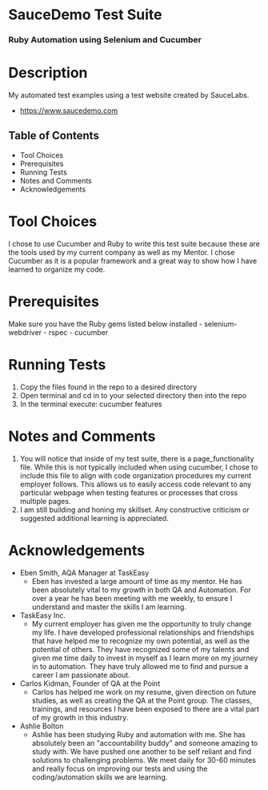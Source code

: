 # SauceDemo Test Suite

### Ruby Automation using Selenium and Cucumber

# Description
My automated test examples using a test website created by SauceLabs.
* https://www.saucedemo.com

## Table of Contents
- Tool Choices
- Prerequisites
- Running Tests
- Notes and Comments
- Acknowledgements

# Tool Choices
I chose to use Cucumber and Ruby to write this test suite because these are the tools used by my current company as well as my Mentor. I chose Cucumber as it is a popular framework and a great way to show how I have learned to organize my code.

# Prerequisites
Make sure you have the Ruby gems listed below installed
    - selenium-webdriver
    - rspec
    - cucumber

# Running Tests
1. Copy the files found in the repo to a desired directory
2. Open terminal and cd in to your selected directory then into the repo
3. In the terminal execute: cucumber features

# Notes and Comments
1. You will notice that inside of my test suite, there is a page_functionality file. While this is not typically included when using cucumber, I chose to include this file to align with code organization procedures my current employer follows. This allows us to easily access code relevant to any particular webpage when testing features or processes that cross multiple pages.
2. I am still building and honing my skillset. Any constructive criticism or suggested additional learning is appreciated.



# Acknowledgements
* Eben Smith, AQA Manager at TaskEasy
  - Eben has invested a large amount of time as my mentor. He has been absolutely vital to my growth in both QA and Automation. For over a year he has been meeting with me weekly, to ensure I understand and master the skills I am learning.
* TaskEasy Inc.
  - My current employer has given me the opportunity to truly change my life. I have developed professional relationships and friendships that have helped me to recognize my own potential, as well as the potential of others. They have recognized some of my talents and given me time daily to invest in myself as I learn more on my journey in to automation. They have truly allowed me to find and pursue a career I am passionate about.
* Carlos Kidman, Founder of QA at the Point
  - Carlos has helped me work on my resume, given direction on future studies, as well as creating the QA at the Point group. The classes, trainings, and resources I have been exposed to there are a vital part of my growth in this industry.
* Ashlie Bolton
  - Ashlie has been studying Ruby and automation with me. She has absolutely been an "accountability buddy" and someone amazing to study with. We have pushed one another to be self reliant and find solutions to challenging problems. We meet daily for 30-60 minutes and really focus on improving our tests and using the coding/automation skills we are learning.
